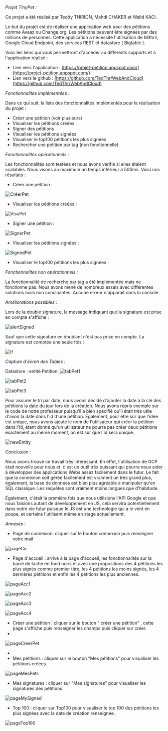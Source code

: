*Projet TinyPet :*

Ce projet a été réalisé par Teddy THIRION, Mahdi CHAKER et Walid KACI.

Le but du projet est de réaliser une application web pour des pétitions comme Avaaz ou Change.org. Les pétitions peuvent être signées par des millions de personnes. Cette application a nécessité l&#39;utilisation de Mithril, Google Cloud Endpoint, des services REST et datastore ( Bigtable ).

Voici les liens qui vous permettront d&#39;accéder au différents supports et à l&#39;application réalisé :

- Lien vers l&#39;application : [https://projet-petition.appspot.com/](https://projet-petition.appspot.com/)
- Lien vers le github : [https://github.com/TedThr/WebAndCloud](https://github.com/TedThr/WebAndCloud)

*Fonctionnalités implémentées :*

Dans ce qui suit, la liste des fonctionnalités implémentés pour la réalisation du projet :

- Créer une pétition (voir plusieurs)
- Visualiser les pétitions créées
- Signer des pétitions
- Visualiser les pétitions signées
- Visualiser le top100 pétitions les plus signées
- Rechercher une pétition par tag (non fonctionnelle)

*Fonctionnalités opérationnels :*

Les fonctionnalités sont testées et nous avons vérifié si elles étaient scalables. Nous visons au maximum un temps inférieur à 500ms. Voici nos résultats :

- Créer une pétition :

 ![CréerPet](https://github.com/TedThr/WebAndCloud/blob/main/imgReadme/creerPet.png) 

- Visualiser les pétitions créées :

 ![VisuPet](https://github.com/TedThr/WebAndCloud/blob/main/imgReadme/visuCreate.png) 

- Signer une pétition :

 ![SignerPet](https://github.com/TedThr/WebAndCloud/blob/main/imgReadme/signerPet.png) 

- Visualiser les pétitions signées :

 ![SignedPet](https://github.com/TedThr/WebAndCloud/blob/main/imgReadme/visuSigned.png) 

- Visualiser le top100 pétitions les plus signées :


*Fonctionnalités non opérationnels :*

La fonctionnalité de recherche par tag a été implémentée mais ne fonctionne pas. Nous avons mené de nombreux essais avec différentes solutions mais non concluantes. Aucune erreur n&#39;apparaît dans la console.

*Améliorations possibles :*

Lors de la double signature, le message indiquant que la signature est prise en compte s&#39;affiche :

 ![alertSigned](https://github.com/TedThr/WebAndCloud/blob/main/imgReadme/alertSigned.png) 

Sauf que cette signature en doublant n&#39;est pas prise en compte. La signature est comptée une seule fois :

 ![if](https://github.com/TedThr/WebAndCloud/blob/main/imgReadme/if.png) 

*Capture d&#39;écran des Tables :*

Datastore : entité Petition:
 ![tabPet1](https://github.com/TedThr/WebAndCloud/blob/main/imgReadme/tabPet1.png) 
 
 ![tabPet2](https://github.com/TedThr/WebAndCloud/blob/main/imgReadme/tabPet2.png) 
 
 ![tabPet3](https://github.com/TedThr/WebAndCloud/blob/main/imgReadme/tabPet3.png)  

Pour assurer le tri par date, nous avons décidé d&#39;ajouter la date à la clé des pétitions la date du jour lors de la création. Nous avons repris exemple sur le code de notre professeur puisqu&#39;il a bien spécifié qu&#39;il était très utile d&#39;avoir la date dans l&#39;id d&#39;une pétition. Également, pour être sûr que l&#39;idée est unique, nous avons ajouté le nom de l&#39;utilisateur qui créer la pétition dans l&#39;Id, étant donné qu&#39;un utilisateur ne pourra pas créer deux pétitions exactement au même moment, on est sûr que l&#39;id sera unique.

 ![newEntity](https://github.com/TedThr/WebAndCloud/blob/main/imgReadme/newEntity.png) 

*Conclusion :*

Nous avons trouvé ce travail très intéressant. En effet, l&#39;utilisation de GCP était nouvelle pour nous et, c&#39;est un outil très puissant qui pourra nous aider à développer des applications Webs assez facilement dans le futur. Le fait que la connexion soit gérée facilement est vraiment un très grand plus, également, la base de données est bien plus agréable à manipuler qu&#39;en SQL classique. Les requêtes sont vraiment moins longues que d&#39;habitude.

Également, c&#39;était la première fois que nous utilisions l&#39;API Google et que nous faisions autant de développement en JS, cela servira potentiellement dans notre vie futur puisque le JS est une technologie qui a le vent en poupe, et certains l&#39;utilisent même en stage actuellement.

*Annexes :*

- Page de connexion: cliquer sur le bouton connexion puis renseigner votre mail

 ![pageCo](https://github.com/TedThr/WebAndCloud/blob/main/imgReadme/pageCo.png) 

- Page d&#39;accueil : arrivé à la page d&#39;accueil, les fonctionnalités sur la barre de tache en fond noirs et avec une propositions des 4 pétitions les plus signés comme premier titre, les 4 pétitions les moins signés, les 4 dernières pétitions et enfin les 4 pétitions les plus anciennes.

 ![pageAcc1](https://github.com/TedThr/WebAndCloud/blob/main/imgReadme/pageAcc1.png) 
 
 ![pageAcc2](https://github.com/TedThr/WebAndCloud/blob/main/imgReadme/pageAcc2.png) 
 
 ![pageAcc3](https://github.com/TedThr/WebAndCloud/blob/main/imgReadme/pageAcc3.png) 
 
 ![pageAcc4](https://github.com/TedThr/WebAndCloud/blob/main/imgReadme/pageAcc4.png)
- Créer une pétition : cliquer sur le bouton &quot; créer une pétition&quot; , cette page s&#39;affiche puis renseigner les champs puis cliquer sur créer.
- 

 ![pageCreerPet](https://github.com/TedThr/WebAndCloud/blob/main/imgReadme/pageCreer.png) 

  -
- Mes pétitions : cliquer sur le bouton &quot;Mes pétitions&quot; pour visualiser les pétitions créées.

 ![pageMesPets](https://github.com/TedThr/WebAndCloud/blob/main/imgReadme/pageMesPets.png)

- Mes signatures : cliquer sur &quot;Mes signatures&quot; pour visualiser les signatures des pétitions.

 ![pageMySigned](https://github.com/TedThr/WebAndCloud/blob/main/imgReadme/pagesMesSigned.png)

- Top 100 : cliquer sur Top100 pour visualiser le top 100 des pétitions les plus signées avec la date de création renseignée.

 ![pageTop100](https://github.com/TedThr/WebAndCloud/blob/main/imgReadme/PageTop100.png)
